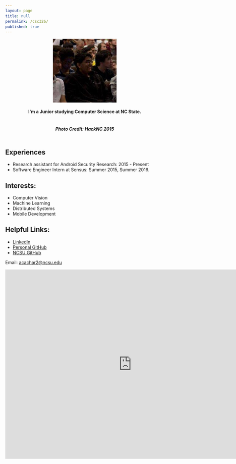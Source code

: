 ```yaml
---
layout: page
title: null
permalink: /csc326/
published: true
---
```

  
<div style="display: flex; align-items: center; justify-content: center;">
  <img src="/img/face.jpg" />
</div>

<div style="display: flex; align-items: center; justify-content: center;">
  <h4>  I'm a Junior studying Computer Science at NC State. </h4>
</div>

<div style="display: flex; align-items: center; justify-content: center;">
  <h5> Photo Credit: HackNC 2015 </h5>
</div>

## Experiences 

* Research assistant for Android Security Research: 2015 - Present
* Software Engineer Intern at Sensus: Summer 2015, Summer 2016. 

## Interests:
  * Computer Vision
  * Machine Learning
  * Distributed Systems
  * Mobile Development


## Helpful Links: 

* [LinkedIn](https://www.linkedin.com/in/akhil-acharya-4629a767) 
* [Personal GitHub](https://github.com/akhilcacharya)
* [NCSU GitHub](https://github.ncsu.edu/acachar2)

Email: [acachar2@ncsu.edu](mailto:acachar2@ncsu.com)


<iframe src="https://calendar.google.com/calendar/embed?src=acachar2%40ncsu.edu&ctz=America/New_York" style="border: 0" width="800" height="600" frameborder="0" scrolling="no"></iframe>
